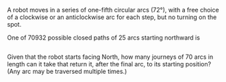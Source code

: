 <p>A robot moves in a series of one-fifth circular arcs (72°), with a free choice of a clockwise or an anticlockwise arc for each step, but no turning on the spot.</p>

<p>One of 70932 possible closed paths of 25 arcs starting northward is</p>
<div class="center">
<img src="project/images/p208_robotwalk.gif" class="dark_img" alt="" /></div>

<p>Given that the robot starts facing North, how many journeys of 70 arcs in length can it take that return it, after the final arc, to its starting position?<br />
(Any arc may be traversed multiple times.) 
</p>

